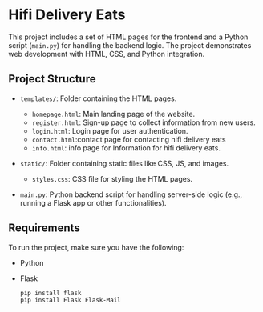 # Hifi Delivery Eats

This project includes a set of HTML pages for the frontend and a Python script (`main.py`) for handling the backend logic. The project demonstrates web development with HTML, CSS, and Python integration.

## Project Structure

- `templates/`: Folder containing the HTML pages.
  - `homepage.html`: Main landing page of the website.
  - `register.html`: Sign-up page to collect information from new users.
  - `login.html`: Login page for user authentication.
  - `contact.html`:contact page for contacting hifi delivery eats
  - `info.html`: info page for Information for hifi delivery eats.
- `static/`: Folder containing static files like CSS, JS, and images.
  - `styles.css`: CSS file for styling the HTML pages.

- `main.py`: Python backend script for handling server-side logic (e.g., running a Flask app or other functionalities).

## Requirements

To run the project, make sure you have the following:

- Python 
- Flask


  ```bash
  pip install flask
  pip install Flask Flask-Mail



